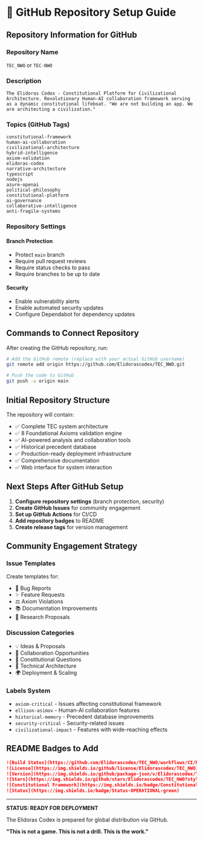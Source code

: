 # 🚀 GitHub Repository Setup Guide

## Repository Information for GitHub

### Repository Name
`TEC_NWO` or `TEC-NWO`

### Description
```
The Elidoras Codex - Constitutional Platform for Civilizational Architecture. Revolutionary Human-AI collaboration framework serving as a dynamic constitutional lifeboat. "We are not building an app. We are architecting a civilization."
```

### Topics (GitHub Tags)
```
constitutional-framework
human-ai-collaboration
civilizational-architecture
hybrid-intelligence
axiom-validation
elidoras-codex
narrative-architecture
typescript
nodejs
azure-openai
political-philosophy
constitutional-platform
ai-governance
collaborative-intelligence
anti-fragile-systems
```

### Repository Settings

#### Branch Protection
- Protect `main` branch
- Require pull request reviews
- Require status checks to pass
- Require branches to be up to date

#### Security
- Enable vulnerability alerts
- Enable automated security updates
- Configure Dependabot for dependency updates

## Commands to Connect Repository

After creating the GitHub repository, run:

```bash
# Add the GitHub remote (replace with your actual GitHub username)
git remote add origin https://github.com/Elidorascodex/TEC_NWO.git

# Push the code to GitHub
git push -u origin main
```

## Initial Repository Structure

The repository will contain:
- ✅ Complete TEC system architecture
- ✅ 8 Foundational Axioms validation engine
- ✅ AI-powered analysis and collaboration tools
- ✅ Historical precedent database
- ✅ Production-ready deployment infrastructure
- ✅ Comprehensive documentation
- ✅ Web interface for system interaction

## Next Steps After GitHub Setup

1. **Configure repository settings** (branch protection, security)
2. **Create GitHub Issues** for community engagement
3. **Set up GitHub Actions** for CI/CD
4. **Add repository badges** to README
5. **Create release tags** for version management

## Community Engagement Strategy

### Issue Templates
Create templates for:
- 🐛 Bug Reports
- ✨ Feature Requests  
- ⚖️ Axiom Violations
- 📚 Documentation Improvements
- 🔬 Research Proposals

### Discussion Categories
- 💡 Ideas & Proposals
- 🤝 Collaboration Opportunities
- 📖 Constitutional Questions
- 🔬 Technical Architecture
- 🌍 Deployment & Scaling

### Labels System
- `axiom-critical` - Issues affecting constitutional framework
- `ellison-asimov` - Human-AI collaboration features
- `historical-memory` - Precedent database improvements
- `security-critical` - Security-related issues
- `civilizational-impact` - Features with wide-reaching effects

## README Badges to Add

```markdown
![Build Status](https://github.com/Elidorascodex/TEC_NWO/workflows/CI/badge.svg)
![License](https://img.shields.io/github/license/Elidorascodex/TEC_NWO)
![Version](https://img.shields.io/github/package-json/v/Elidorascodex/TEC_NWO)
![Stars](https://img.shields.io/github/stars/Elidorascodex/TEC_NWO?style=social)
![Constitutional Framework](https://img.shields.io/badge/Constitutional-Framework-red)
![Status](https://img.shields.io/badge/Status-OPERATIONAL-green)
```

---

**STATUS: READY FOR DEPLOYMENT**

The Elidoras Codex is prepared for global distribution via GitHub. 

**"This is not a game. This is not a drill. This is the work."**
